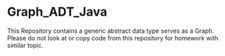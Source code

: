 # Graph_ADT_Java
This Repository contains a generic abstract data type serves as a Graph.
Please do not look at or copy code from this repository for homework with similar topic.
